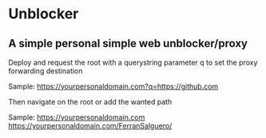 # Unblocker
## A simple personal simple web unblocker/proxy

Deploy and request the root with a querystring parameter q to set the proxy forwarding destination

Sample: https://yourpersonaldomain.com?q=https://github.com

Then navigate on the root or add the wanted path

Sample: https://yourpersonaldomain.com
        https://yourpersonaldomain.com/FerranSalguero/


